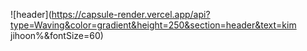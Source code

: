 ![header](https://capsule-render.vercel.app/api?type=Waving&color=gradient&height=250&section=header&text=kim jihoon%&fontSize=60)
